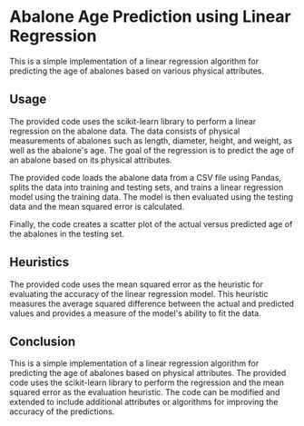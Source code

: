 # Abalone Age Prediction using Linear Regression
This is a simple implementation of a linear regression algorithm for predicting the age of abalones based on various physical attributes.

## Usage
The provided code uses the scikit-learn library to perform a linear regression on the abalone data. The data consists of physical measurements of abalones such as length, diameter, height, and weight, as well as the abalone's age. The goal of the regression is to predict the age of an abalone based on its physical attributes.

The provided code loads the abalone data from a CSV file using Pandas, splits the data into training and testing sets, and trains a linear regression model using the training data. The model is then evaluated using the testing data and the mean squared error is calculated.

Finally, the code creates a scatter plot of the actual versus predicted age of the abalones in the testing set.

## Heuristics
The provided code uses the mean squared error as the heuristic for evaluating the accuracy of the linear regression model. This heuristic measures the average squared difference between the actual and predicted values and provides a measure of the model's ability to fit the data.

## Conclusion
This is a simple implementation of a linear regression algorithm for predicting the age of abalones based on physical attributes. The provided code uses the scikit-learn library to perform the regression and the mean squared error as the evaluation heuristic. The code can be modified and extended to include additional attributes or algorithms for improving the accuracy of the predictions.
